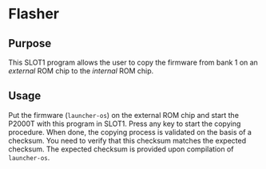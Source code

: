 # Flasher

## Purpose

This SLOT1 program allows the user to copy the firmware from bank 1 on an
*external* ROM chip to the *internal* ROM chip.

## Usage

Put the firmware (`launcher-os`) on the external ROM chip and start the P2000T
with this program in SLOT1. Press any key to start the copying procedure. When
done, the copying process is validated on the basis of a checksum. You need
to verify that this checksum matches the expected checksum. The expected 
checksum is provided upon compilation of `launcher-os`.
